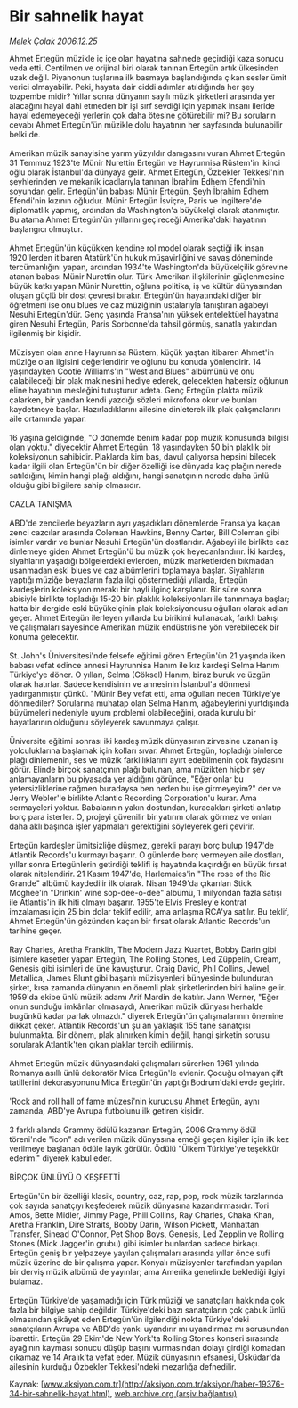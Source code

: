 # Bir sahnelik hayat

*Melek Çolak 2006.12.25*

<font class="agenda2NewsSpot">
 Ahmet Ertegün müzikle iç içe olan hayatına sahnede geçirdiği kaza sonucu veda etti. Centilmen ve orijinal biri olarak tanınan Ertegün artık ülkesinden uzak değil.
</font>
<font class="newsDetail">
 Piyanonun tuşlarına ilk basmaya başlandığında çıkan sesler ümit verici olmayabilir. Peki, hayata dair ciddi adımlar atıldığında her şey tozpembe midir? Yıllar sonra dünyanın sayılı müzik şirketleri arasında yer alacağını hayal dahi etmeden bir işi sırf sevdiği için yapmak insanı ileride hayal edemeyeceği yerlerin çok daha ötesine götürebilir mi? Bu soruların cevabı Ahmet Ertegün'ün müzikle dolu hayatının her sayfasında bulunabilir belki de.
 <br/>
 <br/>
 Amerikan müzik sanayisine yarım yüzyıldır damgasını vuran Ahmet Ertegün 31 Temmuz 1923'te Münir Nurettin Ertegün ve Hayrunnisa Rüstem'in ikinci oğlu olarak İstanbul'da dünyaya gelir. Ahmet Ertegün, Özbekler Tekkesi'nin şeyhlerinden ve mekanik icadlarıyla tanınan İbrahim Edhem Efendi'nin soyundan gelir. Ertegün'ün babası Münir Ertegün, Şeyh İbrahim Edhem Efendi'nin kızının oğludur. Münir Ertegün İsviçre, Paris ve İngiltere'de diplomatlık yapmış, ardından da Washington'a büyükelçi olarak atanmıştır. Bu atama Ahmet Ertegün'ün yıllarını geçireceği Amerika'daki hayatının başlangıcı olmuştur.
 <br/>
 <br/>
 Ahmet Ertegün'ün küçükken kendine rol model olarak seçtiği ilk insan 1920'lerden itibaren Atatürk'ün hukuk müşavirliğini ve savaş döneminde tercümanlığını yapan, ardından 1934'te Washington'da büyükelçilik görevine atanan babası Münir Nurettin olur. Türk-Amerikan ilişkilerinin güçlenmesine büyük katkı yapan Münir Nurettin, oğluna politika, iş ve kültür dünyasından oluşan güçlü bir dost çevresi bırakır. Ertegün'ün hayatındaki diğer bir öğretmeni ise onu blues ve caz müziğinin ustalarıyla tanıştıran ağabeyi Nesuhi Ertegün'dür. Genç yaşında Fransa'nın yüksek entelektüel hayatına giren Nesuhi Ertegün, Paris Sorbonne'da tahsil görmüş, sanatla yakından ilgilenmiş bir kişidir.
 <br/>
 <br/>
 Müzisyen olan anne Hayrunnisa Rüstem, küçük yaştan itibaren Ahmet'in müziğe olan ilgisini değerlendirir ve oğlunu bu konuda yönlendirir. 14 yaşındayken Cootie Williams'ın "West and Blues" albümünü ve onu çalabileceği bir plak makinesini hediye ederek, gelecekten habersiz oğlunun eline hayatının mesleğini tutuşturur adeta. Genç Ertegün plakta müzik çalarken, bir yandan kendi yazdığı sözleri mikrofona okur ve bunları kaydetmeye başlar. Hazırladıklarını ailesine dinleterek ilk plak çalışmalarını aile ortamında yapar.
 <br/>
 <br/>
 16 yaşına geldiğinde, "O dönemde benim kadar pop müzik konusunda bilgisi olan yoktu." diyecektir Ahmet Ertegün. 18 yaşındayken 50 bin plaklık bir koleksiyonun sahibidir. Plaklarda kim bas, davul çalıyorsa hepsini bilecek kadar ilgili olan Ertegün'ün bir diğer özelliği ise dünyada kaç plağın nerede satıldığını, kimin hangi plağı aldığını, hangi sanatçının nerede daha ünlü olduğu gibi bilgilere sahip olmasıdır.
 <br/>
 <br/>
 CAZLA TANIŞMA
 <br/>
 <br/>
 ABD'de zencilerle beyazların ayrı yaşadıkları dönemlerde Fransa'ya kaçan zenci cazcılar arasında Coleman Hawkins, Benny Carter, Bill Coleman gibi isimler vardır ve bunlar Nesuhi Ertegün'ün dostlarıdır. Ağabeyi ile birlikte caz dinlemeye giden Ahmet Ertegün'ü bu müzik çok heyecanlandırır. İki kardeş, siyahların yaşadığı bölgelerdeki evlerden, müzik marketlerden bıkmadan usanmadan eski blues ve caz albümlerini toplamaya başlar. Siyahların yaptığı müziğe beyazların fazla ilgi göstermediği yıllarda, Ertegün kardeşlerin koleksiyon merakı bir hayli ilginç karşılanır. Bir süre sonra abisiyle birlikte topladığı 15-20 bin plaklık koleksiyonları ile tanınmaya başlar; hatta bir dergide eski büyükelçinin plak koleksiyoncusu oğulları olarak adları geçer. Ahmet Ertegün ilerleyen yıllarda bu birikimi kullanacak, farklı bakışı ve çalışmaları sayesinde Amerikan müzik endüstrisine yön verebilecek bir konuma gelecektir.
 <br/>
 <br/>
 St. John's Üniversitesi'nde felsefe eğitimi gören Ertegün'ün 21 yaşında iken babası vefat edince annesi Hayrunnisa Hanım ile kız kardeşi Selma Hanım Türkiye'ye döner. O yılları, Selma (Göksel) Hanım, biraz buruk ve üzgün olarak hatırlar. Sadece kendisinin ve annesinin İstanbul'a dönmesi yadırganmıştır çünkü. "Münir Bey vefat etti, ama oğulları neden Türkiye'ye dönmediler? Sorularına muhatap olan Selma Hanım, ağabeylerini yurtdışında büyümeleri nedeniyle uyum problemi olabileceğini, orada kurulu bir hayatlarının olduğunu söyleyerek savunmaya çalışır.
 <br/>
 <br/>
 Üniversite eğitimi sonrası iki kardeş müzik dünyasının zirvesine uzanan iş yolculuklarına başlamak için kolları sıvar. Ahmet Ertegün, topladığı binlerce plağı dinlemenin, ses ve müzik farklılıklarını ayırt edebilmenin çok faydasını görür. Elinde birçok sanatçının plağı bulunan, ama müzikten hiçbir şey anlamayanların bu piyasada yer aldığını görünce, "Eğer onlar bu yetersizliklerine rağmen buradaysa ben neden bu işe girmeyeyim?" der ve Jerry Webler'le birlikte Atlantic Recording Corporation'u kurar. Ama sermayeleri yoktur. Babalarının yakın dostundan, kuracakları şirketi anlatıp borç para isterler. O, projeyi güvenilir bir yatırım olarak görmez ve onları daha aklı başında işler yapmaları gerektiğini söyleyerek geri çevirir.
 <br/>
 <br/>
 Ertegün kardeşler ümitsizliğe düşmez, gerekli parayı borç bulup 1947'de Atlantik Records'u kurmayı başarır. O günlerde borç vermeyen aile dostları, yıllar sonra Ertegünlerin getirdiği teklifi iş hayatında kaçırdığı en büyük fırsat olarak nitelendirir. 21 Kasım 1947'de, Harlemaies'in "The rose of the Rio Grande" albümü kaydedilir ilk olarak. Nisan 1949'da çıkarılan Stick Mcghee'in "Drinkin' wine sop-dee-o-dee" albümü, 1 milyondan fazla satışı ile Atlantis'in ilk hiti olmayı başarır. 1955'te Elvis Presley'e kontrat imzalaması için 25 bin dolar teklif edilir, ama anlaşma RCA'ya satılır. Bu teklif, Ahmet Ertegün'ün gözünden kaçan bir fırsat olarak Atlantic Records'un tarihine geçer.
 <br/>
 <br/>
 Ray Charles, Aretha Franklin, The Modern Jazz Kuartet, Bobby Darin gibi isimlere kasetler yapan Ertegün, The Rolling Stones, Led Züppelin, Cream, Genesis gibi isimleri de üne kavuşturur. Craig David, Phil Collins, Jewel, Metallica, James Blunt gibi başarılı müzisyenleri bünyesinde bulunduran şirket, kısa zamanda dünyanın en önemli plak şirketlerinden biri haline gelir. 1959'da ekibe ünlü müzik adamı Arif Mardin de katılır. Jann Werner, "Eğer onun sunduğu imkânlar olmasaydı, Amerikan müzik dünyası herhalde bugünkü kadar parlak olmazdı." diyerek Ertegün'ün çalışmalarının önemine dikkat çeker. Atlantik Records'un şu an yaklaşık 155 tane sanatçısı bulunmakta. Bir dönem, plak alınırken kimin değil, hangi şirketin sorusu sorularak Atlantik'ten çıkan plaklar tercih edilirmiş.
 <br/>
 <br/>
 Ahmet Ertegün müzik dünyasındaki çalışmaları sürerken 1961 yılında Romanya asıllı ünlü dekoratör Mica Ertegün'le evlenir. Çocuğu olmayan çift tatillerini dekorasyonunu Mica Ertegün'ün yaptığı Bodrum'daki evde geçirir.
 <br/>
 <br/>
 'Rock and roll hall of fame müzesi'nin kurucusu Ahmet Ertegün, aynı zamanda, ABD'ye Avrupa futbolunu ilk getiren kişidir.
 <br/>
 <br/>
 3 farklı alanda Grammy ödülü kazanan Ertegün, 2006 Grammy ödül töreni'nde "icon" adı verilen müzik dünyasına emeği geçen kişiler için ilk kez verilmeye başlanan ödüle layık görülür. Ödülü "Ülkem Türkiye'ye teşekkür ederim." diyerek kabul eder.
 <br/>
 <br/>
 BİRÇOK ÜNLÜYÜ O KEŞFETTİ
 <br/>
 <br/>
 Ertegün'ün bir özelliği klasik, country, caz, rap, pop, rock müzik tarzlarında çok sayıda sanatçıyı keşfederek müzik dünyasına kazandırmasıdır. Tori Amos, Bette Midler, Jimmy Page, Phill Collins, Ray Charles, Chaka Khan, Aretha Franklin, Dire Straits, Bobby Darin, Wilson Pickett, Manhattan Transfer, Sinead O'Connor, Pet Shop Boys, Genesis, Led Zepplin ve Rolling Stones (Mick Jagger'in grubu) gibi isimler bunlardan sadece birkaçı. Ertegün geniş bir yelpazeye yayılan çalışmaları arasında yıllar önce sufi müzik üzerine de bir çalışma yapar. Konyalı müzisyenler tarafından yapılan bir derviş müzik albümü de yayınlar; ama Amerika genelinde beklediği ilgiyi bulamaz.
 <br/>
 <br/>
 Ertegün Türkiye'de yaşamadığı için Türk müziği ve sanatçıları hakkında çok fazla bir bilgiye sahip değildir. Türkiye'deki bazı sanatçıların çok çabuk ünlü olmasından şikâyet eden Ertegün'ün ilgilendiği nokta Türkiye'deki sanatçıların Avrupa ve ABD'de yankı uyandırır mı uyandırmaz mı sorusundan ibarettir. Ertegün 29 Ekim'de New York'ta Rolling Stones konseri sırasında ayağının kayması sonucu düşüp başını vurmasından dolayı girdiği komadan çıkamaz ve 14 Aralık'ta vefat eder. Müzik dünyasının efsanesi, Üsküdar'da ailesinin kurduğu Özbekler Tekkesi'ndeki mezarlığa defnedilir.
 <br/>
</font>

Kaynak: [www.aksiyon.com.tr](http://aksiyon.com.tr/aksiyon/haber-19376-34-bir-sahnelik-hayat.html), [web.archive.org (arşiv bağlantısı)](http://web.archive.org/web/20101210163244/http://aksiyon.com.tr/aksiyon/haber-19376-34-bir-sahnelik-hayat.html)
